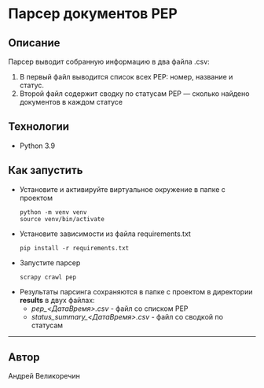 # Парсер документов PEP

## Описание

Парсер выводит собранную информацию в два файла .csv:
1. В первый файл выводится список всех PEP: номер, название и статус.
2. Второй файл содержит сводку по статусам PEP — сколько найдено документов в каждом статусе 


## Технологии
- Python 3.9


## Как запустить
- Установите и активируйте виртуальное окружение в папке с проектом
  ```
  python -m venv venv
  source venv/bin/activate
  ```
- Установите зависимости из файла requirements.txt
  ```
  pip install -r requirements.txt
- Запустите парсер
  ```
  scrapy crawl pep
  ```
- Результаты парсинга сохраняются в папке с проектом в директории **results** в двух файлах:
  - *pep_<ДатаВремя>.csv* - файл со списком PEP
  - *status_summary_<ДатаВремя>.csv* - файл со сводкой по статусам
___

## Автор
Андрей Великоречин
